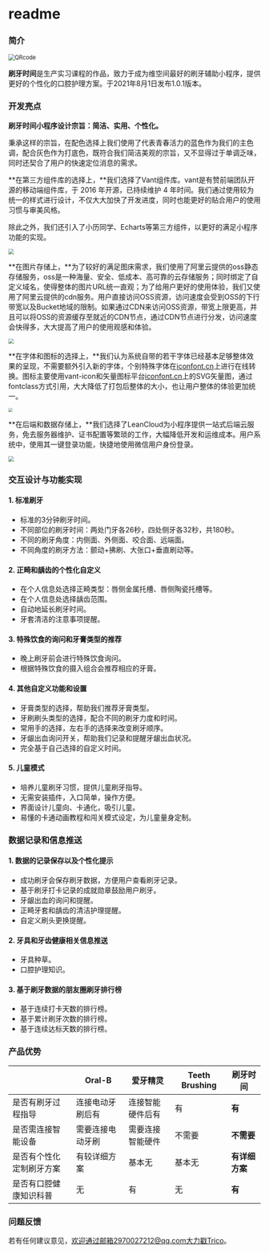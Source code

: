 # readme

### 简介

<img src="https://z3.ax1x.com/2021/08/01/WzQoLj.jpg" alt="QRcode" style="zoom: 80%;" />

**刷牙时间**是生产实习课程的作品，致力于成为维空间最好的刷牙辅助小程序，提供更好的个性化的口腔护理方案。于2021年8月1日发布1.0.1版本。



### 开发亮点

**刷牙时间小程序设计宗旨：简洁、实用、个性化。**

秉承这样的宗旨，在配色选择上我们使用了代表青春活力的蓝色作为我们的主色调，配合灰色作为打底色，既符合我们简洁美观的宗旨，又不显得过于单调乏味，同时还契合了用户的快速定位消息的需求。

**在第三方组件库的选择上，**我们选择了Vant组件库。vant是有赞前端团队开源的移动端组件库，于 2016 年开源，已持续维护 4 年时间。我们通过使用较为统一的样式进行设计，不仅大大加快了开发进度，同时也能更好的贴合用户的使用习惯与审美风格。

除此之外，我们还引入了小历同学、Echarts等第三方组件，以更好的满足小程序功能的实现。

<img src="https://z3.ax1x.com/2021/08/10/fYavvt.png" style="zoom: 67%;" />

**在图片存储上，**为了较好的满足图床需求，我们使用了阿里云提供的oss静态存储服务，oss是一种海量、安全、低成本、高可靠的云存储服务；同时绑定了自定义域名，使得整体的图片URL统一直观；为了给用户更好的使用体验，我们又使用了阿里云提供的cdn服务。用户直接访问OSS资源，访问速度会受到OSS的下行带宽以及Bucket地域的限制。如果通过CDN来访问OSS资源，带宽上限更高，并且可以将OSS的资源缓存至就近的CDN节点，通过CDN节点进行分发，访问速度会快得多，大大提高了用户的使用观感和体验。

<img src="https://z3.ax1x.com/2021/08/10/fYdSDf.png" style="zoom: 67%;" />

**在字体和图标的选择上，**我们认为系统自带的若干字体已经基本足够整体效果的呈现，不需要额外引入新的字体，个别特殊字体在[iconfont.cn](https://www.iconfont.cn/)上进行在线转换。图标主要使用vant-icon和矢量图标平台[iconfont.cn](https://www.iconfont.cn/)上的SVG矢量图，通过fontclass方式引用，大大降低了打包后整体的大小，也让用户整体的体验更加统一。

<img src="https://z3.ax1x.com/2021/08/10/fYdpb8.png" style="zoom: 50%;" />

**在后端和数据存储上，**我们选择了LeanCloud为小程序提供一站式后端云服务，免去服务器维护、证书配置等繁琐的工作，大幅降低开发和运维成本。用户系统中，使用其一键登录功能，快捷地使用微信用户身份登录。

<img src="https://z3.ax1x.com/2021/08/10/fYazKP.png" style="zoom: 67%;" />



### 交互设计与功能实现

#### 1. 标准刷牙

+ 标准的3分钟刷牙时间。
+ 不同部位的刷牙时间：两处门牙各26秒，四处侧牙各32秒，共180秒。
+ 不同的刷牙角度：内侧面、外侧面、咬合面、远端面。
+ 不同角度的刷牙方法：颤动+拂刷、大张口+垂直刷动等。

#### 2. 正畸和龋齿的个性化自定义

+ 在个人信息处选择正畸类型：唇侧金属托槽、唇侧陶瓷托槽等。
+ 在个人信息处选择龋齿范围。
+ 自动地延长刷牙时间。
+ 牙套清洁的注意事项提醒。

#### 3. 特殊饮食的询问和牙膏类型的推荐

+ 晚上刷牙前会进行特殊饮食询问。
+ 根据特殊饮食的摄入组合会推荐相应的牙膏。

#### 4. 其他自定义功能和设置

+ 牙膏类型的选择，帮助我们推荐牙膏类型。
+ 牙刷刷头类型的选择，配合不同的刷牙力度和时间。
+ 常用手的选择，左右手的选择来改变刷牙顺序。
+ 牙龈出血询问开关，帮助我们记录和提醒牙龈出血状况。
+ 完全基于自己选择的自定义时间。

#### 5. 儿童模式

+ 培养儿童刷牙习惯，提供儿童刷牙指导。
+ 无需安装插件，入口简单，操作方便。
+ 界面设计儿童向、卡通化，吸引儿童。
+ 易懂的卡通动画教程和闯关模式设定，为儿童量身定制。



### 数据记录和信息推送

#### 1. 数据的记录保存以及个性化提示

+ 成功刷牙会保存刷牙数据，方便用户查看刷牙记录。
+ 基于刷牙打卡记录的成就勋章鼓励用户刷牙。
+ 牙龈出血的询问和提醒。
+ 正畸牙套和龋齿的清洁护理提醒。
+ 自定义刷头更换提醒。

#### 2. 牙具和牙齿健康相关信息推送

+ 牙具种草。
+ 口腔护理知识。

#### 3. 基于刷牙数据的朋友圈刷牙排行榜

+ 基于连续打卡天数的排行榜。
+ 基于累计刷牙次数的排行榜。
+ 基于连续达标天数的排行榜。



### 产品优势

|                          | Oral-B           | 爱牙精灵         | Teeth Brushing | 刷牙时间       |
| ------------------------ | ---------------- | ---------------- | -------------- | -------------- |
| 是否有刷牙过程指导       | 连接电动牙刷后有 | 连接智能硬件后有 | 有             | __有__         |
| 是否需连接智能设备       | 需要连接电动牙刷 | 需要连接智能硬件 | 不需要         | __不需要__     |
| 是否有个性化定制刷牙方案 | 有较详细方案     | 基本无           | 基本无         | __有详细方案__ |
| 是否有口腔健康知识科普   | 无               | 有               | 无             | __有__         |



### 问题反馈

若有任何建议意见，欢迎通过邮箱2970027212@qq.com大力戳Trico。
